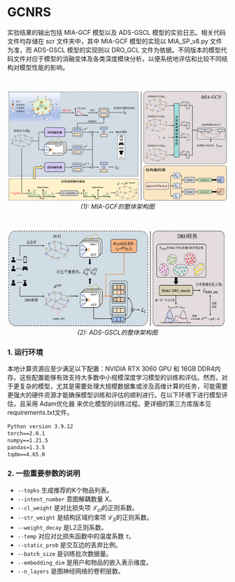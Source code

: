 # GCNRS
实验结果的输出包括 MIA-GCF 模型以及 ADS-GSCL 模型的实验日志。相关代码文件均存储在 scr 文件夹中，其中 MIA-GCF 模型的实现以 MIA_SP_v8.py 文件为准，而 ADS-GSCL 模型的实现则以 DRO_GCL 文件为依据。不同版本的模型代码文件对应于模型的消融变体及各类深度模块分析，以便系统地评估和比较不同结构对模型性能的影响。

<br>
<p align='center'>
<img src="https://github.com/huang-zi-jian/GCNRS/blob/main/image/mia-gcf-arthitecture.png"  width="500" height="250"><br>
<i> (1): MIA-GCF的整体架构图 </i>
</p>

<br>
<p align='center'>
<img src="https://github.com/huang-zi-jian/GCNRS/blob/main/image/ads-secl-architecture.png"  width="500" height="220"><br>
<i> (2): ADS-GSCL的整体架构图 </i>
</p>

### 1. 运行环境
本地计算资源应至少满足以下配置：NVIDIA RTX 3060 GPU 和 16GB DDR4内存。这些配置能够有效支持大多数中小规模深度学习模型的训练和评估。然而，对于更复杂的模型，尤其是需要处理大规模数据集或涉及高维计算的任务，可能需要更强大的硬件资源才能确保模型训练和评估的顺利进行。在以下环境下进行模型评估，且采用 Adam优化器 来优化模型的训练过程。更详细的第三方库版本见requirements.txt文件。

```
Python version 3.9.12
torch==2.0.1
numpy==1.21.5
pandas=1.3.5
tqdm==4.65.0
```

### 2. 一些重要参数的说明

* `--topks` 生成推荐的K个物品列表。
* `--intent_number` 意图解耦数量 $X$。
* `--cl_weight` 是对比损失项 $\mathcal{L}_{cl}$的正则系数。
* `--str_weight` 是结构区域约束项 $\mathcal{L}_{S}$的正则系数。
* `--weight_decay` 是L2正则系数。
* `--temp` 对应对比损失函数中的温度系数 $\tau$。
* `--static_prob` 是交互边的丢弃比例。
* `--batch_size` 是训练批次数据量。
* `--embedding_dim` 是用户和物品的嵌入表示维度。
* `--n_layers` 是图神经网络的卷积层数。
